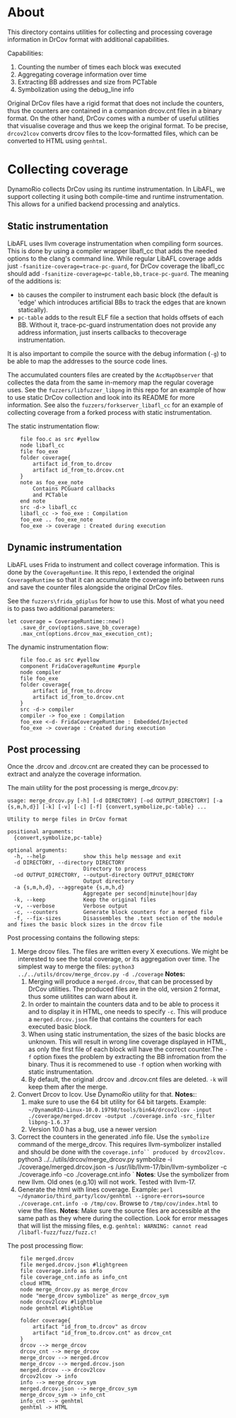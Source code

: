# About
This directory contains utilities for collecting and processing coverage information in DrCov format with additional capabilities.

Capabilities:
1. Counting the number of times each block was executed
1. Aggregating coverage information over time
1. Extracting BB addresses and size from PCTable 
1. Symbolization using the debug_line info

Original DrCov files have a rigid format that does not include the counters, thus the counters are contained in a companion drcov.cnt files in a binary format. On the other hand, DrCov comes with a number of useful utilities that visualise coverage and thus we keep the original format. To be precise, `drcov2lcov` converts drcov files to the lcov-formatted files, which can be converted to HTML using `genhtml`. 

# Collecting coverage
DynamoRio collects DrCov using its runtime instrumentation. In LibAFL, we support collecting it using both compile-time and runtime instrumentation. This allows for a unified backend processing and analytics.

## Static instrumentation
LibAFL uses llvm coverage instrumentation when compiling form sources. This is done by using a compiler wrapper libafl_cc that adds the needed options to the clang's command line. While regular LibAFL coverage adds just `-fsanitize-coverage=trace-pc-guard`, for DrCov coverage the libafl_cc should add `-fsanitize-coverage=pc-table,bb,trace-pc-guard`.
The meaning of the additions is: 
 - `bb` causes the compiler to instrument each basic block (the default is 'edge' which introduces artificial BBs to track the edges that are known statically).
  - `pc-table` adds to the result ELF file a section that holds offsets of each BB. Without it, trace-pc-guard instrumentation does not provide any address information, just inserts callbacks to thecoverage instrumentation.

It is also important to compile the source with the debug information (`-g`) to be able to map the addresses to the source code lines.

The accumulated counters files are created by the `AccMapObserver` that collectes the data from the same in-memory map the regular coverage uses.
See the `fuzzers/libfuzzer_libpng` in this repo for an example of how to use static DrCov collection and look into its README for more information.
See also the `fuzzers/forkserver_libafl_cc` for an example of collecting coverage from a forked process with static instrumentation.

The static instrumentation flow:
```puml
    file foo.c as src #yellow
    node libafl_cc
    file foo_exe
    folder coverage{
        artifact id_from_to.drcov
        artifact id_from_to.drcov.cnt
    }
    note as foo_exe_note
        Contains PCGuard callbacks
        and PCTable
    end note
    src -d-> libafl_cc
    libafl_cc -> foo_exe : Compilation
    foo_exe .. foo_exe_note
    foo_exe -> coverage : Created during execution
```
## Dynamic instrumentation
LibAFL uses Frida to instrument and collect coverage information. This is done by the `CoverageRuntime`. It this repo, I extended the original `CoverageRuntime` so that it can accumulate the coverage info between runs and save the counter files alongside the original DrCov files.

See the `fuzzers\frida_gdiplus` for how to use this. Most of what you need is to pass two additional parameters:
```
let coverage = CoverageRuntime::new()
    .save_dr_cov(options.save_bb_coverage)
    .max_cnt(options.drcov_max_execution_cnt);
```

The dynamic instrumentation flow:

```puml
    file foo.c as src #yellow
    component FridaCoverageRuntime #purple
    node compiler
    file foo_exe
    folder coverage{
        artifact id_from_to.drcov
        artifact id_from_to.drcov.cnt
    }
    src -d-> compiler
    compiler -> foo_exe : Compilation
    foo_exe <-d- FridaCoverageRuntime : Embedded/Injected
    foo_exe -> coverage : Created during execution
```

## Post processing
Once the .drcov and .drcov.cnt are created they can be processed to extract and analyze the coverage information.

The main utility for the post processing is merge_drcov.py:
```
usage: merge_drcov.py [-h] [-d DIRECTORY] [-od OUTPUT_DIRECTORY] [-a {s,m,h,d}] [-k] [-v] [-c] [-f] {convert,symbolize,pc-table} ...

Utility to merge files in DrCov format

positional arguments:
  {convert,symbolize,pc-table}

optional arguments:
  -h, --help            show this help message and exit
  -d DIRECTORY, --directory DIRECTORY
                        Directory to process
  -od OUTPUT_DIRECTORY, --output-directory OUTPUT_DIRECTORY
                        Output directory
  -a {s,m,h,d}, --aggregate {s,m,h,d}
                        Aggregate per second|minute|hour|day
  -k, --keep            Keep the original files
  -v, --verbose         Verbose output
  -c, --counters        Generate block counters for a merged file
  -f, --fix-sizes       Disassembles the .text section of the module and fixes the basic block sizes in the drcov file
```
Post processing contains the following steps:
1. Merge drcov files. The files are written every X executions. We might be interested to see the total coverage, or its aggregation over time.
The simplest way to merge the files:
`python3 ../../utils/drcov/merge_drcov.py -d ./coverage`
**Notes:** 
   1. Merging will produce a `merged.drcov`, that can be processed by DrCov utilities. The produced files are in the old, version 2 format, thus some utilitites can warn about it. 
   1. In order to maintain the counters data and to be able to process it and to display it in HTML, one needs to specify `-c`. This will produce a `merged.drcov.json` file that contains the counters for each executed basic block.
   1. When using static instrumentation, the sizes of the basic blocks are unknown. This will result in wrong line coverage displayed in HTML, as only the first file of each block will have the correct counter.The `-f` option fixes the problem by extracting the BB infromation from the binary. Thus it is recommened to use `-f` option when working with static instrumentation. 
   1. By default, the original .drcov and .drcov.cnt files are deleted. `-k` will keep them after the merge.
1. Convert Drcov to lcov. Use DynamoRio utility for that. 
**Notes:**: 
   1. make sure to use the 64 bit utility for 64 bit targets. Example: `~/DynamoRIO-Linux-10.0.19798/tools/bin64/drcov2lcov -input ./coverage/merged.drcov -output ./coverage.info -src_filter libpng-1.6.37`
   1. Version 10.0 has a bug, use a newer version
1. Correct the counters in the generated .info file. Use the `symbolize` command of the merge_drcov. This requires llvm-symbolizer installed and should be done with the `coverage.info`` produced by drcov2lcov.
`python3 ../../utils/drcov/merge_drcov.py symbolize -i ./coverage/merged.drcov.json -s /usr/lib/llvm-17/bin/llvm-symbolizer -c ./coverage.info -co ./coverage.cnt.info `
**Notes**: Use the symbolizer from new llvm. Old ones (e.g.10) will not work. Tested with llvm-17.
1. Generate the html with lines coverage. Example: `perl ~/dynamorio/third_party/lcov/genhtml --ignore-errors=source ./coverage.cnt.info -o /tmp/cov`. Browse to `/tmp/cov/index.html` to view the files.
**Notes**: Make sure the source files are accessible at the same path as they where during the collection. Look for error messages that will list the missing files, e.g. `genhtml: WARNING: cannot read /libafl-fuzz/fuzz/fuzz.c!`

The post processing flow:

```puml
    file merged.drcov
    file merged.drcov.json #lightgreen
    file coverage.info as info
    file coverage_cnt.info as info_cnt
    cloud HTML
    node merge_drcov.py as merge_drcov
    node "merge_drcov symbolize" as merge_drcov_sym    
    node drcov2lcov #lightblue
    node genhtml #lightblue

    folder coverage{
        artifact "id_from_to.drcov" as drcov
        artifact "id_from_to.drcov.cnt" as drcov_cnt
    }
    drcov --> merge_drcov
    drcov_cnt --> merge_drcov
    merge_drcov --> merged.drcov
    merge_drcov --> merged.drcov.json
    merged.drcov --> drcov2lcov
    drcov2lcov -> info
    info --> merge_drcov_sym
    merged.drcov.json --> merge_drcov_sym
    merge_drcov_sym -> info_cnt
    info_cnt --> genhtml
    genhtml -> HTML
```